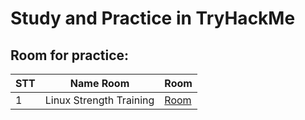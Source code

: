 # Study and Practice in TryHackMe



<h2> Room for practice: </h2>

| STT | Name Room | Room |
| --- | --- | --- |
| 1 | Linux Strength Training | [Room](https://tryhackme.com/r/room/linuxstrengthtraining) |
